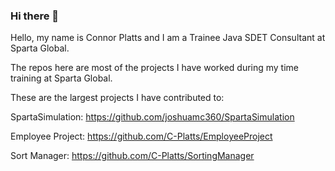 ### Hi there 👋

<!--
**C-Platts/C-Platts** is a ✨ _special_ ✨ repository because its `README.md` (this file) appears on your GitHub profile.

Here are some ideas to get you started:

- 🔭 I’m currently working on ...
- 🌱 I’m currently learning ...
- 👯 I’m looking to collaborate on ...
- 🤔 I’m looking for help with ...
- 💬 Ask me about ...
- 📫 How to reach me: ...
- 😄 Pronouns: ...
- ⚡ Fun fact: ...
-->

Hello, my name is Connor Platts and I am a Trainee Java SDET Consultant at Sparta Global.

The repos here are most of the projects I have worked during my time training at Sparta Global.

These are the largest projects I have contributed to:

SpartaSimulation: https://github.com/joshuamc360/SpartaSimulation

Employee Project: https://github.com/C-Platts/EmployeeProject

Sort Manager: https://github.com/C-Platts/SortingManager


